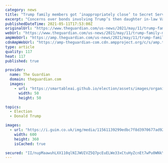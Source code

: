 ```yaml
---
category: news
title: "Trump family members got ‘inappropriately close’ to Secret Service agents, book claims"
excerpt: "Concerns over bonds involving Trump’s then daughter in-law Vanessa and daughter Tiffany revealed in Zero Fail by Carol Leonnig"
publishedDateTime: 2021-05-11T17:53:00Z
originalUrl: "https://www.theguardian.com/us-news/2021/may/11/trump-family-members-secret-service"
webUrl: "https://www.theguardian.com/us-news/2021/may/11/trump-family-members-secret-service"
ampWebUrl: "https://amp.theguardian.com/us-news/2021/may/11/trump-family-members-secret-service"
cdnAmpWebUrl: "https://amp-theguardian-com.cdn.ampproject.org/c/s/amp.theguardian.com/us-news/2021/may/11/trump-family-members-secret-service"
type: article
quality: 117
heat: 117
published: true

provider:
  name: The Guardian
  domain: theguardian.com
  images:
    - url: "https://smartableai.github.io/election/assets/images/organizations/theguardian.com-50x50.jpg"
      width: 50
      height: 50

topics:
  - Election
  - Donald Trump

images:
  - url: "https://i.guim.co.uk/img/media/11561139299edbc7f8d3970677ad92cbae9c2a7c/0_1_3914_2349/master/3914.jpg?width=300&quality=45&auto=format&fit=max&dpr=2&s=edbad52088432403c9d2d0b917585123"
    width: 600
    height: 360
    isCached: true

secured: "II/nupMaawuhLXX110qlNIJWUIVZ5Q7pcEuELWe33xCtuHyZcnEt7wPu0WNkYmhSEqZ5QD3f+R8dhg2xuhD4SRbbPNI0OHpo69HoVEDWYMtr9yfBJ/lIF/LIDlqJtPGau5fE/tvTzh5wNNPb3zPUlIgWaxbGc/pSQKnHYI1BbBXjqWgwMtq9fMILxY6U62HYEe6cISkTGjoCWPl73isg6W8waxaIMYVY22P7YH1dxPz+tjnnBvaVpTXm+aS6/znQdgcFNlSjEcrv3uo+tP1qKZPkgOwatzYQEnmLa+I64Ov1VXxC0n2qxewBQh9Hu+t0auTyvg2Fq0k15GyAprTfiYblRw4FcomDo0jfsFRZT9A=;0y/xBtgKMVSCqw4UGz5sEg=="
---
```


